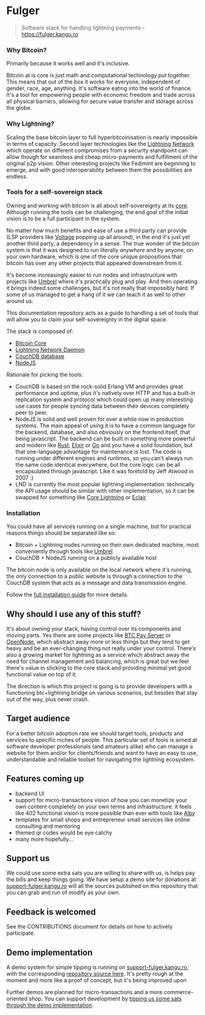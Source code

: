 # Fulger

> Software stack for handling lightning payments - https://fulger.kangu.ro

### Why Bitcoin?

Primarily because it works well and it's inclusive.

Bitcoin at is core is just math and computational technology put together. This means that out of the box it works for everyone, independent
of gender, race, age, anything. It's software eating into the world of finance. It's a tool for empowering people with economic freedom and
trade across all physical barriers, allowing for secure value transfer and storage across
the globe.

### Why Lightning?

Scaling the base bitcoin layer to full hyperbitcoinisation is nearly impossible in terms of
capacity. Second layer technologies like the [Lightning Network](https://github.com/lnbook/lnbook) which operate on different
compromises from a security standpoint can allow though for seamless and cheap micro-payments
and fulfillment of the original p2p vision. Other interesting projects like Fedimint are
beginning to emerge, and with good interoperability between them the possibilities are endless.

### Tools for a self-sovereign stack

Owning and working with bitcoin is all about self-sovereignty at its [core](https://bitcoin.org/bitcoin.pdf). Although running
the tools can be challenging, the end goal of the initial vision is to be a full participant in the
system.

No matter how much benefits and ease of use a third party can provide (LSP providers like [Voltage](https://voltage.cloud/) popping up all around), in the end
it's just yet another third party, a dependency in a sense. The true wonder of the bitcoin
system is that it was designed to run literally *anywhere* and by anyone, on your own hardware, which is one of the core unique
propositions that bitcoin has over any other projects that appeared downstream from it.

It's become increasingly easier to run nodes and infrastructure with projects like [Umbrel](https://github.com/getumbrel/umbrel)
where it's practically plug and play. And then operating it brings indeed some challenges,
but it's not really that impossibly hard. If some of us managed to get a hang of it we can
teach it as well to other around us.

This documentation repository acts as a guide to handling a set of tools that will
allow you to claim your self-sovereignty in the digital space.

The stack is composed of:

* [Bitcoin Core](https://github.com/bitcoin/bitcoin)
* [Lightning Network Daemon](https://github.com/lightningnetwork/lnd)
* [CouchDB database](https://github.com/apache/couchdb)
* [NodeJS](https://github.com/nodejs/node)

Rationale for picking the tools:

* CouchDB is based on the rock-solid Erlang VM and provides great performance and uptime,
plus it's natively over HTTP and has a built-in replication system and protocol which could
open up many interesting use cases for people syncing data between their devices completely
peer to peer.
* NodeJS is solid and well proven for over a while now in production systems. The main appeal
of using it is to have a common language for the backend, database, and also obviously on
the frontend itself, that being javascript. The backend can be built in something
more powerful and modern like [Rust](https://www.rust-lang.org/), [Elixir](https://elixir-lang.org/) or [Go](https://go.dev/) and you have a solid foundation,
but that one-language advantage for maintenance is lost. The code is running
under different engines and runtimes, so you can't always run the same code identical everywhere,
but the core logic can be all encapsulated through javascript. Like it was foretold
by Jeff Atwood in 2007 :)
* LND is currently the most popular lightning implementation. technically the API usage should
be similar with other implementation, so it can be swapped for something 
like [Core Lightning](https://github.com/ElementsProject/lightning) or [Eclair](https://github.com/ACINQ/eclair)

### Installation

You could have all services running on a single machine, but for practical reasons things
should be separated like so:
* Bitcoin + Lightning nodes running on their own dedicated machine, most conveniently through tools like [Umbrel](https://umbrel.com)
* CouchDB + NodeJS running on a publicly available host

The bitcoin node is only available on the local network where it's running, the only connection
to a public website is through a connection to the CouchDB system that acts as a message and
data transmission engine.

Follow the [full installation guide](./install) for more details.

## Why should I use any of this stuff?

It's about owning your stack, having control over its components and moving parts.
Yes there are some projects like [BTC Pay Server](https://btcpayserver.org/) or [OpenNode](https://www.opennode.com/),
which abstract away more or less things but they tend to get heavy and be an ever-changing
thing not really under your control. There's also a growing market for lightning as a service
which abstract away the need for channel management and balancing, which is great
but we feel there's value in sticking to the core stack and providing minimal yet good
functional value on top of it.

The direction is which this project is going is to provide developers with a functioning
btc+lightning bridge on various scenarios, but besides that stay out of the way, plus never crash.

## Target audience

For a better bitcoin adoption rate we should target tools, products and services to specific
niches of people. This particular set of tools is aimed at software developer professionals
(and amateurs alike) who can manage a website for them and/or for clients/friends and want to have an
easy to use, understandable and reliable toolset for navigating the lightning ecosystem.

## Features coming up

* backend UI
* support for micro-transactions vision of how you can monetize your own content
  completely on your own terms and infrastructure. it feels like 402 functional vision is
  more possible than ever with tools like [Alby](https://getalby.com)
* templates for small shops and entrepreneur small services like online consulting and
  mentoring
* themed qr codes would be eye catchy
* many more hopefully...

## Support us

We could use some extra sats you are willing to share with us, is helps pay the bills and
keep things going. We have setup a demo site for donations at [support-fulger.kangu.ro](https://support-fulger.kangu.ro/) will
all the sources published on this repository that you can grab and run of modify as your own.

## Feedback is welcomed

See the CONTRIBUTIONS document for details on how to actively participate.

## Demo implementation

A demo system for simple tipping is running on [support-fulger.kangu.ro](https://support-fulger.kangu.ro), with the corresponding
[repository source here](https://github.com/kangu/fulger-demo-donation). It's pretty rough at the
moment and more like a proof of concept, but it's being improved upon

Further demos are planned for micro-transactions and a more commerce-oriented shop. You can
support development by [tipping us some sats through the demo implementation](https://support-fulger.kangu.ro/).
